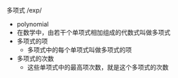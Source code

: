 多项式/exp/- polynomial- 在数学中，由若干个单项式相加组成的代数式叫做多项式- 多项式的项	- 多项式中的每个单项式叫做多项式的项- 多项式的次数	- 这些单项式中的最高项次数，就是这个多项式的次数